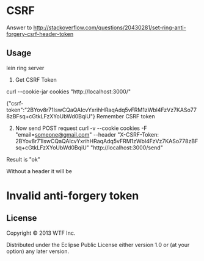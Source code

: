 # CSRF

Answer to http://stackoverflow.com/questions/20430281/set-ring-anti-forgery-csrf-header-token

## Usage

lein ring server

1. Get CSRF Token

curl --cookie-jar cookies "http://localhost:3000/"

{"csrf-token":"2BYov8r71IswCQaQAIcvYxrihHRaqAdq5vFRM1zWbl4FzVz7KASo778zBFsq+cGtkLFzXYoUbWd0BqiU"}
Remember CSRF token

2. Now send POST request
curl -v --cookie cookies -F "email=someone@gmail.com" --header "X-CSRF-Token: 2BYov8r71IswCQaQAIcvYxrihHRaqAdq5vFRM1zWbl4FzVz7KASo778zBFsq+cGtkLFzXYoUbWd0BqiU" "http://localhost:3000/send"

Result is "ok"

Without a header it will be
<h1>Invalid anti-forgery token</h1>

## License

Copyright © 2013 WTF Inc.

Distributed under the Eclipse Public License either version 1.0 or (at
your option) any later version.
